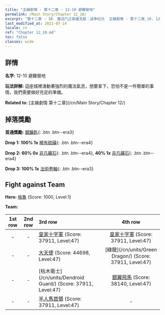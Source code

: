 ```yaml
---
title: "主線劇情 - 第十二章 - 12-10 避難營地"
permalink: /Main Story/Chapter 12_10/
excerpt: "第十二章 - 10. 魔法门之英雄无敌：战争纪元  主線劇情 - 第十二章_10. 12-10 避難營地"
last_modified_at: 2021-07-14
locale: cn
ref: "Chapter 12_10.md"
toc: false
classes: wide
---
```


## 詳情

 **名字:** 12-10 避難營地

 **玩法詳解:** 這座城裡湧動著強烈的魔法氣息，想要拿下，恐怕不是一件簡單的事情，我們需要做好充足的準備。

 **Related to:** [主線劇情 第十二章](/cn/Main Story/Chapter 12/)

## 掉落獎勵

 **首通獎勵:** [銀鑰匙](/cn/Items/con_693/){: .btn .btn--era3}

 **Drop 1:** **100% 1x** [稀有硫磺](/cn/Items/mat_43/){: .btn .btn--era4}

 **Drop 2:** **60% 0x** [非凡礦石](/cn/Items/mat_33/){: .btn .btn--era4}, **40% 1x** [非凡礦石](/cn/Items/mat_33/){: .btn .btn--era4}

 **Drop 3:** **100% 1x** [法術卷軸](/cn/Items/con_694/){: .btn .btn--era3}


## Fight against Team
 **Hero:** [格魯](/cn/heroes/Gelu/) (Score: 1000, Level:1)

 **Team:**


  | 1st row | 2nd row | 3rd row | 4th row |
  |:----:|:----:|:----|:----:|
  | - | - | [皇家十字軍](/cn/units/Swordsman/) (Score: 37911, Level:47)  | [皇家十字軍](/cn/units/Swordsman/) (Score: 37911, Level:47)  |
  | - | - | [大天使](/cn/units/Angel/) (Score: 44698, Level:47)  | [綠龍](/cn/units/Green Dragon/) (Score: 37911, Level:47)  |
  | - | - | [枯木衛士](/cn/units/Dendroid Guard/) (Score: 37911, Level:47)  | [銀翼飛馬](/cn/units/Pegasus/) (Score: 38140, Level:47)  |
  | - | - | [半人馬首領](/cn/units/Centaur/) (Score: 37911, Level:47)  | - |


